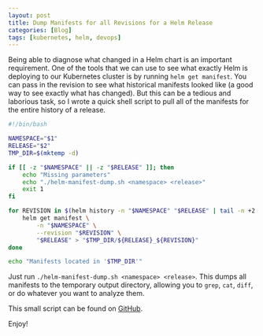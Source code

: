 ```yaml
---
layout: post
title: Dump Manifests for all Revisions for a Helm Release
categories: [Blog]
tags: [kubernetes, helm, devops]
---
```


Being able to diagnose what changed in a Helm chart is an important requirement. One of the tools that we can use to see what exactly Helm is deploying to our Kubernetes cluster is by running `helm get manifest`. You can pass in the revision to see what historical manifests looked like (a good way to see exactly what has changed). But this can be a tedious and laborious task, so I wrote a quick shell script to pull all of the manifests for the entire history of a release.

```bash
#!/bin/bash

NAMESPACE="$1"
RELEASE="$2"
TMP_DIR=$(mktemp -d)

if [[ -z "$NAMESPACE" || -z "$RELEASE" ]]; then
    echo "Missing parameters"
    echo "./helm-manifest-dump.sh <namespace> <release>"
    exit 1
fi

for REVISION in $(helm history -n "$NAMESPACE" "$RELEASE" | tail -n +2 | awk '{print $1}'); do
    helm get manifest \
		-n "$NAMESPACE" \
        --revision "$REVISION" \
        "$RELEASE" > "$TMP_DIR/${RELEASE}_${REVISION}"
done

echo "Manifests located in '$TMP_DIR'"
```

Just run `./helm-manifest-dump.sh <namespace> <release>`. This dumps all manifests to the temporary output directory, allowing you to `grep`, `cat`, `diff`, or do whatever you want to analyze them.

This small script can be found on [GitHub](https://github.com/trstringer/helm-manifest-dump).

Enjoy!
